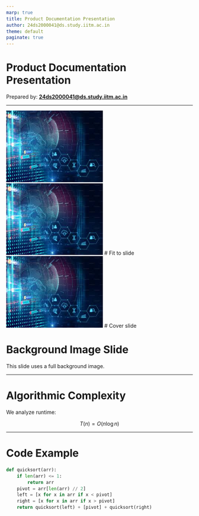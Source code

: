 ```yaml
---
marp: true
title: Product Documentation Presentation
author: 24ds2000041@ds.study.iitm.ac.in
theme: default
paginate: true
---
```


<!-- _class: lead -->

# Product Documentation Presentation

Prepared by: **24ds2000041@ds.study.iitm.ac.in**

---

<!-- Background image -->

![bg](images/bg.jpg)
![bg fit](images/bg.jpg) # Fit to slide
![bg cover](images/bg.jpg) # Cover slide

# Background Image Slide

This slide uses a full background image.

---

# Algorithmic Complexity

We analyze runtime:

$$
T(n) = O(n \log n)
$$

---

# Code Example

```python
def quicksort(arr):
    if len(arr) <= 1:
        return arr
    pivot = arr[len(arr) // 2]
    left = [x for x in arr if x < pivot]
    right = [x for x in arr if x > pivot]
    return quicksort(left) + [pivot] + quicksort(right)
